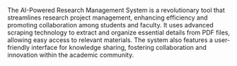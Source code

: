 The AI-Powered Research Management System is a revolutionary tool that streamlines research project management, enhancing efficiency and promoting 
collaboration among students and faculty. It uses advanced scraping technology to extract and organize essential details from PDF files, allowing easy access to relevant materials. 
The system also features a user-friendly interface for knowledge sharing, fostering collaboration and innovation within the academic community.

